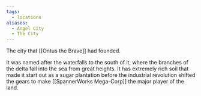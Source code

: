 ```yaml
---
tags:
  - locations
aliases:
  - Angel City
  - The City
---
```

The city that [[Ontus the Brave]] had founded. 

It was named after the waterfalls to the south of it, where the branches of the delta fall into the sea from great heights. It has extremely rich soil that made it start out as a sugar plantation before the industrial revolution shifted the gears to make [[SpannerWorks Mega-Corp]] the major player of the land.




